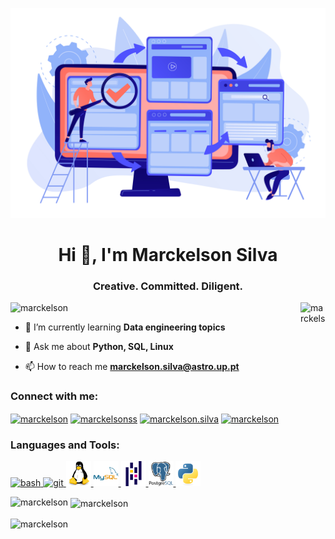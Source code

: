 [![MasterHead](https://raw.githubusercontent.com/Marckelson/Marckelson/main/11669313_20945894.jpg)](https://github.com/Marckelson)
<h1 align="center">Hi 👋, I'm Marckelson Silva</h1>
<h3 align="center">Creative. Committed. Diligent.</h3>
<p><img align="right" src="https://media0.giphy.com/media/v1.Y2lkPTc5MGI3NjExOTVwaDdlOGZmeWlnaGNoaGx3Y3ZyZGV1eHZvajJqaGE0a3ZtNTVybiZlcD12MV9pbnRlcm5hbF9naWZfYnlfaWQmY3Q9Zw/qgQUggAC3Pfv687qPC/giphy.webpf" alt="marckelson" width="40" height="40" /></p>


<p align="left"> <img src="https://komarev.com/ghpvc/?username=marckelson&label=Profile%20views&color=0e75b6&style=flat" alt="marckelson" /> </p>

- 🌱 I’m currently learning **Data engineering topics**

- 💬 Ask me about **Python, SQL, Linux**

- 📫 How to reach me **marckelson.silva@astro.up.pt**

<h3 align="left">Connect with me:</h3>
<p align="left">
<a href="https://linkedin.com/in/marckelson" target="blank"><img align="center" src="https://raw.githubusercontent.com/rahuldkjain/github-profile-readme-generator/master/src/images/icons/Social/linked-in-alt.svg" alt="marckelson" height="30" width="40" /></a>
<a href="https://kaggle.com/marckelsonss" target="blank"><img align="center" src="https://raw.githubusercontent.com/rahuldkjain/github-profile-readme-generator/master/src/images/icons/Social/kaggle.svg" alt="marckelsonss" height="30" width="40" /></a>
<a href="https://fb.com/marckelson.silva" target="blank"><img align="center" src="https://raw.githubusercontent.com/rahuldkjain/github-profile-readme-generator/master/src/images/icons/Social/facebook.svg" alt="marckelson.silva" height="30" width="40" /></a>
<a href="https://instagram.com/marckelson" target="blank"><img align="center" src="https://raw.githubusercontent.com/rahuldkjain/github-profile-readme-generator/master/src/images/icons/Social/instagram.svg" alt="marckelson" height="30" width="40" /></a>
</p>

<h3 align="left">Languages and Tools:</h3>
<p align="left"> <a href="https://www.gnu.org/software/bash/" target="_blank" rel="noreferrer"> <img src="https://www.vectorlogo.zone/logos/gnu_bash/gnu_bash-icon.svg" alt="bash" width="40" height="40"/> </a> <a href="https://git-scm.com/" target="_blank" rel="noreferrer"> <img src="https://www.vectorlogo.zone/logos/git-scm/git-scm-icon.svg" alt="git" width="40" height="40"/> </a> <a href="https://www.linux.org/" target="_blank" rel="noreferrer"> <img src="https://raw.githubusercontent.com/devicons/devicon/master/icons/linux/linux-original.svg" alt="linux" width="40" height="40"/> </a> <a href="https://www.mysql.com/" target="_blank" rel="noreferrer"> <img src="https://raw.githubusercontent.com/devicons/devicon/master/icons/mysql/mysql-original-wordmark.svg" alt="mysql" width="40" height="40"/> </a> <a href="https://pandas.pydata.org/" target="_blank" rel="noreferrer"> <img src="https://raw.githubusercontent.com/devicons/devicon/2ae2a900d2f041da66e950e4d48052658d850630/icons/pandas/pandas-original.svg" alt="pandas" width="40" height="40"/> </a> <a href="https://www.postgresql.org" target="_blank" rel="noreferrer"> <img src="https://raw.githubusercontent.com/devicons/devicon/master/icons/postgresql/postgresql-original-wordmark.svg" alt="postgresql" width="40" height="40"/> </a> <a href="https://www.python.org" target="_blank" rel="noreferrer"> <img src="https://raw.githubusercontent.com/devicons/devicon/master/icons/python/python-original.svg" alt="python" width="40" height="40"/> </a> </p>

<p><img align="left" src="https://github-readme-stats.vercel.app/api/top-langs?username=marckelson&show_icons=true&locale=en&layout=compact" alt="marckelson" /></p>

<p>&nbsp;<img align="center" src="https://github-readme-stats.vercel.app/api?username=marckelson&show_icons=true&locale=en" alt="marckelson" /></p>

<p><img align="center" src="https://github-readme-streak-stats.herokuapp.com/?user=marckelson&" alt="marckelson" /></p>


